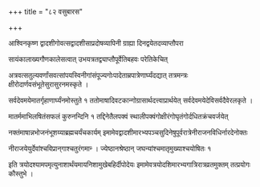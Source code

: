 +++
title = "८२ वसुबारस"

+++

आश्विनकृष्ण द्वादशीगोवत्सद्वादशीसाप्रदोषव्यापिनी ग्राह्या दिनद्वयेतदव्याप्तौपरा

सायंकालाख्यगौणकालेसत्वात् उभयत्रतद्व्याप्तौपूर्वेतिबहवः परेतिकेचित्

अत्रवत्सतुल्यवर्णांसवत्सांपयस्विनीगांसंपूज्यगोःपादेताम्रपात्रेणार्घ्यंदद्यात् तत्रमन्त्रः क्षीरोदार्णवसंभूतेसुरासुरनमस्कृते ।

सर्वदेवमयेमातर्गृहाणार्घ्यंनमोस्तुते १ ततोमाषादिवटकान्‍गोग्रासार्थदत्त्वाप्रार्थयेत् सर्वदेवमयेदेविसर्वदैवेरलकृते ।

मातर्ममाभिलषितंसफलं कुरुनन्दिनि १ तद्दिनेतैलपक्वं स्थालीपक्वंगोक्षीरंगोघृतंगोर्दधितक्रंचवर्जयेत्

नक्तंमाषान्नभोजनंभूशय्याब्रह्मचर्यंचकार्यम् इमामेवद्वादशीमारभ्यपञ्चसुदिनेषुपूर्वरात्रेनीराजनविधिर्नारदेनोक्तः

नीराजयेयुर्देवांश्चविप्रान्‌गाश्चतुरंगमान्‍ । ज्येष्ठानश्रेष्ठान् जघन्यांश्चमातृमुख्याश्चयोषितः १

इति त्रयोदश्यामपमृत्युनाशार्थंयमायनिशामुखेबहिर्दीपोदेयः इमामेवत्रयोदशिमारभ्यगात्रिरात्रव्रतमुक्तम् तत्प्रयोगः कौस्तुभे ।
